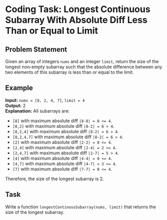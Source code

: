 # Coding Task: Longest Continuous Subarray With Absolute Diff Less Than or Equal to Limit

## Problem Statement
Given an array of integers `nums` and an integer `limit`, return the size of the longest non-empty subarray such that the absolute difference between any two elements of this subarray is less than or equal to the limit.

## Example
**Input:** `nums = [8, 2, 4, 7]`, `limit = 4`  
**Output:** 2  
**Explanation:** All subarrays are:  
- `[8]` with maximum absolute diff `|8-8| = 0 <= 4`.
- `[8,2]` with maximum absolute diff `|8-2| = 6 > 4`.
- `[8,2,4]` with maximum absolute diff `|8-2| = 6 > 4`.
- `[8,2,4,7]` with maximum absolute diff `|8-2| = 6 > 4`.
- `[2]` with maximum absolute diff `|2-2| = 0 <= 4`.
- `[2,4]` with maximum absolute diff `|2-4| = 2 <= 4`.
- `[2,4,7]` with maximum absolute diff `|2-7| = 5 > 4`.
- `[4]` with maximum absolute diff `|4-4| = 0 <= 4`.
- `[4,7]` with maximum absolute diff `|4-7| = 3 <= 4`.
- `[7]` with maximum absolute diff `|7-7| = 0 <= 4`.

Therefore, the size of the longest subarray is 2.


## Task
Write a function `longestContinousSubarray(nums, limit)` that returns the size of the longest subarray.

